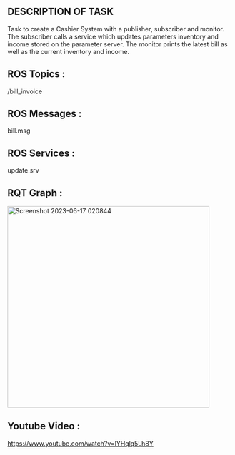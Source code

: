 ## DESCRIPTION OF TASK
Task to create a Cashier System with a publisher, subscriber and monitor.
The subscriber calls a service which updates parameters inventory and income stored on the parameter server.
The monitor prints the latest bill as well as the current inventory and income.

## ROS Topics : 
/bill_invoice

## ROS Messages : 
bill.msg

## ROS Services : 
update.srv

## RQT Graph : 
<img width="452" alt="Screenshot 2023-06-17 020844" src="https://github.com/MRM-AIA-TP-2024/MRM_NikhileshShashikumar/assets/117987806/20ff53b2-49bb-4cd4-9c20-82e54f439a29">

## Youtube Video : 
https://www.youtube.com/watch?v=lYHqlq5Lh8Y
